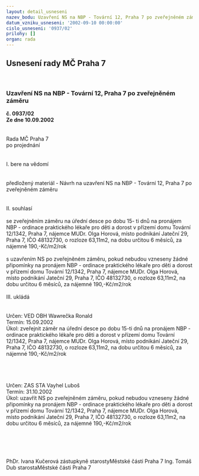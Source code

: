 ```yaml
---
layout: detail_usneseni
nazev_bodu: Uzavření NS na NBP - Tovární 12, Praha 7 po zveřejněném záměru
datum_vzniku_usneseni: '2002-09-10 00:00:00'
cislo_usneseni: '0937/02'
prilohy: []
organ: rada
---
```

<div id="ucUsn_pList" class="usn">
	<span><h2>Usnesení rady MČ Praha 7 </h2>
<br></span><div class="standBody">
<span><h3>Uzavření NS na NBP - Tovární 12, Praha 7 po zveřejněném záměru</h3></span><div class="center">
		<strong>č. 0937/02</strong><br>
	</div>
<div class="center">
		<strong>Ze dne 10.09.2002</strong><br><br>
	</div>
<br>Rada MČ Praha 7<br>po projednání<br><br><br>I.	bere na vědomí<br><br> <br>předložený materiál - Návrh na uzavření NS na NBP - Tovární 12, Praha 7 po zveřejněném záměru <br><br><br>II.	souhlasí <br><br>se zveřejněním záměru na úřední desce po dobu 15- ti dnů na pronájem NBP - ordinace praktického lékaře pro děti a dorost v přízemí domu Tovární 12/1342, Praha 7, nájemce MUDr. Olga Horová, místo podnikání Jateční 29, Praha 7, IČO 48132730, o rozloze 63,11m2, na dobu určitou 6 měsíců, za nájemné 190,-Kč/m2/rok <br><br>s uzavřením NS po zveřejněném záměru, pokud nebudou vzneseny žádné připomínky na pronájem NBP - ordinace praktického lékaře pro děti a dorost v přízemí domu Tovární 12/1342, Praha 7, nájemce MUDr. Olga Horová, místo podnikání Jateční 29, Praha 7, IČO 48132730, o rozloze 63,11m2, na dobu určitou 6 měsíců, za nájemné 190,-Kč/m2/rok <br> <br>III.	ukládá <br><br> <br>Určen:	VED OBH Wawrečka Ronald<br>Termín: 15.09.2002<br>Úkol:	zveřejnit záměr na úřední desce po dobu 15-ti dnů na pronájem NBP - ordinace praktického lékaře pro děti a dorost v přízemí domu Tovární 12/1342, Praha 7, nájemce MUDr. Olga Horová, místo podnikání Jateční 29, Praha 7, IČO 48132730, o rozloze 63,11m2, na dobu určitou 6 měsíců, za nájemné 190,-Kč/m2/rok <br> <br><br><br> <br>Určen:	ZAS STA Vayhel Luboš<br>Termín: 31.10.2002<br>Úkol:	uzavřít NS po zveřejněném záměru, pokud nebudou vzneseny žádné připomínky na pronájem NBP - ordinace praktického lékaře pro děti a dorost v přízemí domu Tovární 12/1342, Praha 7, nájemce MUDr. Olga Horová, místo podnikání Jateční 29, Praha 7, IČO 48132730, o rozloze 63,11m2, na dobu určitou 6 měsíců, za nájemné 190,-Kč/m2/rok <br> <br><br> <br> <br>	<br>PhDr. Ivana Kučerová zástupkyně starostyMěstské části Praha 7	Ing. Tomáš Dub starostaMěstské části Praha 7<br>	<br><br>
</div>
</div>